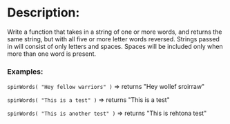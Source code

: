 # Description:
Write a function that takes in a string of one or more words, and returns the same string, but with all five or more letter words reversed. Strings passed in will consist of only letters and spaces. Spaces will be included only when more than one word is present.

### Examples:
`spinWords( "Hey fellow warriors" )` => returns "Hey wollef sroirraw"

`spinWords( "This is a test" )` => returns "This is a test"

`spinWords( "This is another test" )` => returns "This is rehtona test"